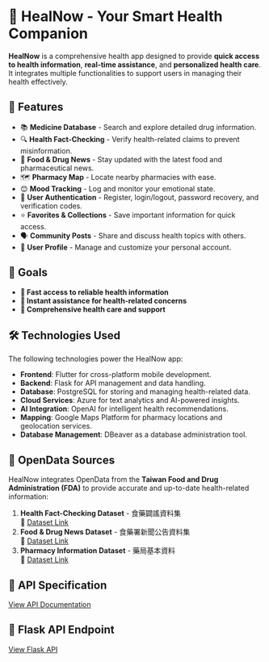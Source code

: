 # 🏥 HealNow - Your Smart Health Companion

**HealNow** is a comprehensive health app designed to provide **quick access to health information**, **real-time assistance**, and **personalized health care**. It integrates multiple functionalities to support users in managing their health effectively.

## 🚀 Features
- 📚 **Medicine Database** - Search and explore detailed drug information.
- 🔍 **Health Fact-Checking** - Verify health-related claims to prevent misinformation.
- 📰 **Food & Drug News** - Stay updated with the latest food and pharmaceutical news.
- 🗺️ **Pharmacy Map** - Locate nearby pharmacies with ease.
- 😊 **Mood Tracking** - Log and monitor your emotional state.
- 🔐 **User Authentication** - Register, login/logout, password recovery, and verification codes.
- ⭐ **Favorites & Collections** - Save important information for quick access.
- 🗣️ **Community Posts** - Share and discuss health topics with others.
- 👤 **User Profile** - Manage and customize your personal account.

## 📌 Goals
- **🔹 Fast access to reliable health information**
- **🔹 Instant assistance for health-related concerns**
- **🔹 Comprehensive health care and support**

## 🛠️ Technologies Used
The following technologies power the HealNow app:

- **Frontend**: Flutter for cross-platform mobile development.
- **Backend**: Flask for API management and data handling.
- **Database**: PostgreSQL for storing and managing health-related data.
- **Cloud Services**: Azure for text analytics and AI-powered insights.
- **AI Integration**: OpenAI for intelligent health recommendations.
- **Mapping**: Google Maps Platform for pharmacy locations and geolocation services.
- **Database Management**: DBeaver as a database administration tool.

## 📂 OpenData Sources
HealNow integrates OpenData from the **Taiwan Food and Drug Administration (FDA)** to provide accurate and up-to-date health-related information:
1. **Health Fact-Checking Dataset** - 食藥闢謠資料集  
   🔗 [Dataset Link](https://data.fda.gov.tw/frontsite/data/DataAction.do?method=doDetail&infoId=159)
2. **Food & Drug News Dataset** - 食藥署新聞公告資料集  
   🔗 [Dataset Link](https://data.fda.gov.tw/frontsite/data/DataAction.do?method=doDetail&infoId=120)
3. **Pharmacy Information Dataset** - 藥局基本資料  
   🔗 [Dataset Link](https://data.fda.gov.tw/frontsite/data/DataAction.do?method=doDetail&infoId=35)

## 🔗 API Specification
[View API Documentation](https://github.com/hsinyi-lin/HealNow-2.0-API-spec)

## 🔗 Flask API Endpoint
[View Flask API](https://github.com/hsinyi-lin/HealNow-2.0-api)
